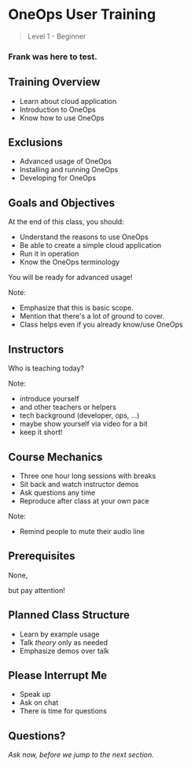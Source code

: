 # OneOps User Training

> Level 1 - Beginner

### Frank was here to test.

<!--- vertical -->

## Training Overview

- Learn about cloud application
- Introduction to OneOps
- Know how to use OneOps

<!--- vertical -->

## Exclusions

- Advanced usage of OneOps <!-- .element: class="fragment" -->
- Installing and running OneOps <!-- .element: class="fragment" -->
- Developing for OneOps <!-- .element: class="fragment" -->

<!--- vertical -->

## Goals and Objectives

At the end of this class, you should: <!-- .element: class="fragment" -->

- Understand the reasons to use OneOps <!-- .element: class="fragment" -->
- Be able to create a simple cloud application <!-- .element: class="fragment" -->
- Run it in operation <!-- .element: class="fragment" -->
- Know the OneOps terminology <!-- .element: class="fragment" -->

You will be ready for advanced usage! <!-- .element: class="fragment" -->

Note:
- Emphasize that this is basic scope.
- Mention that there's a lot of ground to cover.
- Class helps even if you already know/use OneOps

<!--- vertical -->

## Instructors

Who is teaching today?

Note:
- introduce yourself
- and other teachers or helpers
- tech background (developer, ops, ...)
- maybe show yourself via video for a bit
- keep it short!

<!--- vertical -->

## Course Mechanics

- Three one hour long sessions with breaks
- Sit back and watch instructor demos
- Ask questions any time
- Reproduce after class at your own pace

Note:
- Remind people to mute their audio line

<!--- vertical -->

## Prerequisites

None, <!-- .element: class="fragment" --> 

but pay attention! <!-- .element: class="fragment" -->

<!--- vertical -->

## Planned Class Structure

- Learn by example usage
- Talk _theory_ only as needed
- Emphasize demos over talk

<!--- vertical -->

## Please Interrupt Me

- Speak up
- Ask on chat
- There is time for questions

<!--- vertical -->

## Questions? 

<em class="yellow">Ask now, before we jump to the next section.</em>

